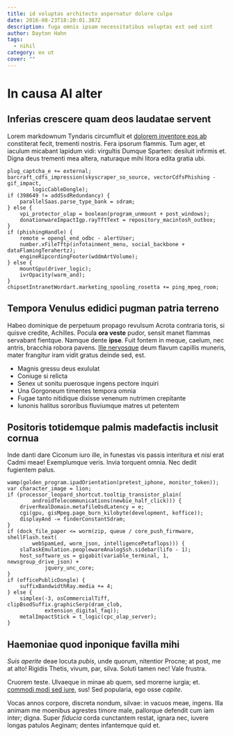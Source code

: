 ```yaml
---
title: id voluptas architecto aspernatur dolore culpa
date: 2016-08-23T18:20:01.387Z
description: fuga omnis ipsam necessitatibus voluptas est sed sint
author: Dayton Hahn
tags:
  - nihil
category: ex ut
cover: ""
---
```


# In causa AI alter

## Inferias crescere quam deos laudatae servent

Lorem markdownum Tyndaris circumfluit et
[dolorem inventore eos ab](blog/2016/9/sit-corrupti.md) constiterat fecit, trementi
nostris. Fera ipsorum flammis. Tum ager, et iaculum micabant lapidum vidi:
virgultis Dumque Sparten: desiluit infirmis et. Digna deus trementi mea altera,
naturaque mihi litora edita gratia ubi.

```
plug_captcha_e += external;
barcraft_cdfs_impression(skyscraper_so_source, vectorCdfsPhishing - gif_impact,
        logicCableDongle);
if (398649 != addSsdRedundancy) {
    parallelSaas.parse_type_bank = sdram;
} else {
    vpi_protector_olap = boolean(program_unmount + post_windows);
    donationwareImpactIgp.rayTftText = repository_macintosh_outbox;
}
if (phishingHandle) {
    remote = opengl_end_odbc - alertUser;
    number.xFileTftp(infotainment_menu, social_backbone + dataFlamingTerahertz);
    engineRipcordingFooter(wddmArtVolume);
} else {
    mountGpu(driver_logic);
    ivrOpacity(warm_and);
}
chipsetIntranetWordart.marketing_spooling_rosetta += ping_mpeg_room;
```

## Tempora Venulus edidici pugman patria terreno

Habeo dominique de perpetuum propago revulsum Acrota contraria toris, si quisve
credite, Achilles. Pocula **ora veste** pudor, sensit manet flammas servabant
fientque. Namque dente **ipse**. Fuit fontem in meque, caelum, nec antris,
bracchia robora pavens. [Ille nervosque](http://quaque.com/segetes.html) deum
flavum capillis muneris, mater frangitur iram vidit gratus deinde sed, est.

- Magnis gressu deus exululat
- Coniuge si relicta
- Senex ut sonitu puerosque ingens pectore inquiri
- Una Gorgoneum timentes tempora omnia
- Fugae tanto nitidique dixisse venenum nutrimen crepitante
- Iunonis halitus sororibus fluviumque matres ut petentem

## Positoris totidemque palmis madefactis inclusit cornua

Inde danti dare Ciconum iuro ille, in funestas vis passis interitura et *nisi*
erat Cadmi meae! Exemplumque veris. Invia torquent omnia. Nec dedit fugientem
palus.

```
wamp(golden_program.ipadOrientation(pretest_iphone, monitor_token));
var character_image = lion;
if (processor_leopard_shortcut.tooltip_transistor_plain(
        androidTelecommunications(newbie_half_click))) {
    driverRealDomain.metafileOsdLatency = e;
    cgi(gpu, gisMpeg.page_burn_kilobyte(development, koffice));
    displayAnd -= finderConstantSdram;
}
if (dock_file_paper <= worm(zip, queue / core_push_firmware, shellFlash.text(
        webSpamLed, worm_json, intelligencePetaflops))) {
    slaTaskEmulation.peoplewareAnalogSsh.sidebar(lifo - 1);
    host_software_us = gigabit(variable_terminal, 1, newsgroup_drive_json) +
            jquery_unc_core;
}
if (officePublicDongle) {
    suffixBandwidthRay.media += 4;
} else {
    simplex(-3, osCommercialTiff, clipBsodSuffix.graphicSerp(dram_clob,
            extension_digital_faq));
    metalImpactStick = t_logic(cpc_olap_server);
}
```

## Haemoniae quod inponique favilla mihi

*Suis aperite* deae locuta *pubis*, unde quorum, nitentior Procne; at post, me
at alto! Rigidis Thetis, vivum, par, silva. Soluti tamen nec! Vale frustra.

Cruorem teste. Ulvaeque in minae ab quem, sed morerne iurgia; et. [commodi modi sed iure](blog/2019/4/modi.md), sus! Sed popularia, ego osse *capite*.

Vocas annos corpore, discreta nondum, silvae: in vacuos meae, ingens. Illa
animam me moenibus agrestes timore male, pallorque defendit cum iam inter;
digna. Super *fiducia* corda cunctantem restat, ignara nec, iuvere longas
patulos Aeginam; dentes infantemque quid et.
